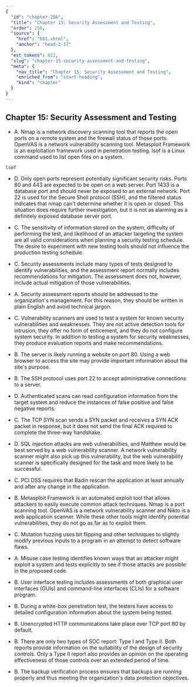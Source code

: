 ```yaml
---
{
  "id": "chapter-256",
  "title": "Chapter 15: Security Assessment and Testing",
  "order": 256,
  "source": {
    "href": "b01.xhtml",
    "anchor": "head-2-17"
  },
  "est_tokens": 822,
  "slug": "chapter-15-security-assessment-and-testing",
  "meta": {
    "nav_title": "Chapter 15: Security Assessment and Testing",
    "enriched_from": "start-heading",
    "kind": "chapter"
  }
}
---
```

## Chapter 15: Security Assessment and Testing

- A. Nmap is a network discovery scanning tool that reports the open ports on a remote system and the firewall status of those ports. OpenVAS is a network vulnerability scanning tool. Metasploit Framework is an exploitation framework used in penetration testing. lsof is a Linux command used to list open files on a system.

`lsof`

- D. Only open ports represent potentially significant security risks. Ports 80 and 443 are expected to be open on a web server. Port 1433 is a database port and should never be exposed to an external network. Port 22 is used for the Secure Shell protocol (SSH), and the filtered status indicates that nmap can't determine whether it is open or closed. This situation does require further investigation, but it is not as alarming as a definitely exposed database server port.

- C. The sensitivity of information stored on the system, difficulty of performing the test, and likelihood of an attacker targeting the system are all valid considerations when planning a security testing schedule. The desire to experiment with new testing tools should not influence the production testing schedule.

- C. Security assessments include many types of tests designed to identify vulnerabilities, and the assessment report normally includes recommendations for mitigation. The assessment does not, however, include actual mitigation of those vulnerabilities.

- A. Security assessment reports should be addressed to the organization's management. For this reason, they should be written in plain English and avoid technical jargon.

- C. Vulnerability scanners are used to test a system for known security vulnerabilities and weaknesses. They are not active detection tools for intrusion, they offer no form of enticement, and they do not configure system security. In addition to testing a system for security weaknesses, they produce evaluation reports and make recommendations.

- B. The server is likely running a website on port 80. Using a web browser to access the site may provide important information about the site's purpose.

- B. The SSH protocol uses port 22 to accept administrative connections to a server.

- D. Authenticated scans can read configuration information from the target system and reduce the instances of false positive and false negative reports.

- C. The TCP SYN scan sends a SYN packet and receives a SYN ACK packet in response, but it does not send the final ACK required to complete the three-way handshake.

- D. SQL injection attacks are web vulnerabilities, and Matthew would be best served by a web vulnerability scanner. A network vulnerability scanner might also pick up this vulnerability, but the web vulnerability scanner is specifically designed for the task and more likely to be successful.

- C. PCI DSS requires that Badin rescan the application at least annually and after any change in the application.

- B. Metasploit Framework is an automated exploit tool that allows attackers to easily execute common attack techniques. Nmap is a port scanning tool. OpenVAS is a network vulnerability scanner and Nikto is a web application scanner. While these other tools might identify potential vulnerabilities, they do not go as far as to exploit them.

- C. Mutation fuzzing uses bit flipping and other techniques to slightly modify previous inputs to a program in an attempt to detect software flaws.

- A. Misuse case testing identifies known ways that an attacker might exploit a system and tests explicitly to see if those attacks are possible in the proposed code.

- B. User interface testing includes assessments of both graphical user interfaces (GUIs) and command-line interfaces (CLIs) for a software program.

- B. During a white-box penetration test, the testers have access to detailed configuration information about the system being tested.

- B. Unencrypted HTTP communications take place over TCP port 80 by default.

- B. There are only two types of SOC report: Type I and Type II. Both reports provide information on the suitability of the design of security controls. Only a Type II report also provides an opinion on the operating effectiveness of those controls over an extended period of time.

- B. The backup verification process ensures that backups are running properly and thus meeting the organization's data protection objectives.
